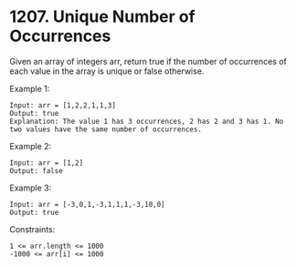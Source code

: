# 1207. Unique Number of Occurrences

Given an array of integers arr, return true if the number of occurrences of each value in the array is unique or false otherwise.

 

Example 1:

    Input: arr = [1,2,2,1,1,3]
    Output: true
    Explanation: The value 1 has 3 occurrences, 2 has 2 and 3 has 1. No two values have the same number of occurrences.

Example 2:

    Input: arr = [1,2]
    Output: false

Example 3:

    Input: arr = [-3,0,1,-3,1,1,1,-3,10,0]
    Output: true

 

Constraints:

    1 <= arr.length <= 1000
    -1000 <= arr[i] <= 1000

